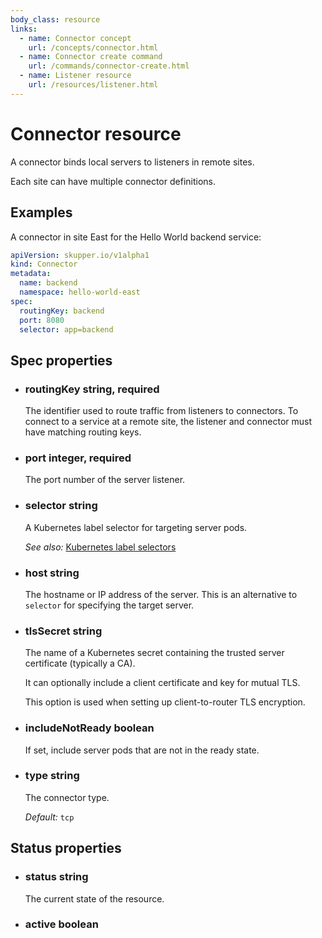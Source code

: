 ```yaml
---
body_class: resource
links:
  - name: Connector concept
    url: /concepts/connector.html
  - name: Connector create command
    url: /commands/connector-create.html
  - name: Listener resource
    url: /resources/listener.html
---
```


# Connector resource

<section>

A connector binds local servers to listeners in remote
sites.

Each site can have multiple connector definitions.

</section>

<section>

## Examples

A connector in site East for the Hello World backend service:

~~~ yaml
apiVersion: skupper.io/v1alpha1
kind: Connector
metadata:
  name: backend
  namespace: hello-world-east
spec:
  routingKey: backend
  port: 8080
  selector: app=backend
~~~

</section>

<section>

## Spec properties

- <h3 id="routingkey">routingKey <span class="property-info">string, required</span></h3>

  The identifier used to route traffic from listeners to
  connectors.  To connect to a service at a remote site, the
  listener and connector must have matching routing keys.

- <h3 id="port">port <span class="property-info">integer, required</span></h3>

  The port number of the server listener.

- <h3 id="selector">selector <span class="property-info">string</span></h3>

  A Kubernetes label selector for targeting server pods.

  _See also:_ [Kubernetes label selectors]({{site_prefix}}https://kubernetes.io/docs/concepts/overview/working-with-objects/labels/#label-selectors)

- <h3 id="host">host <span class="property-info">string</span></h3>

  The hostname or IP address of the server.  This is an
  alternative to `selector` for specifying the target
  server.

- <h3 id="tlssecret">tlsSecret <span class="property-info">string</span></h3>

  The name of a Kubernetes secret containing the trusted
  server certificate (typically a CA).
  
  It can optionally include a client certificate and key for
  mutual TLS.
  
  This option is used when setting up client-to-router TLS
  encryption.

- <h3 id="includenotready">includeNotReady <span class="property-info">boolean</span></h3>

  If set, include server pods that are not in the ready
  state.

- <h3 id="type">type <span class="property-info">string</span></h3>

  The connector type.

  _Default:_ `tcp`

</section>

<section>

## Status properties

- <h3 id="status">status <span class="property-info">string</span></h3>

  The current state of the resource.

- <h3 id="active">active <span class="property-info">boolean</span></h3>

</section>
